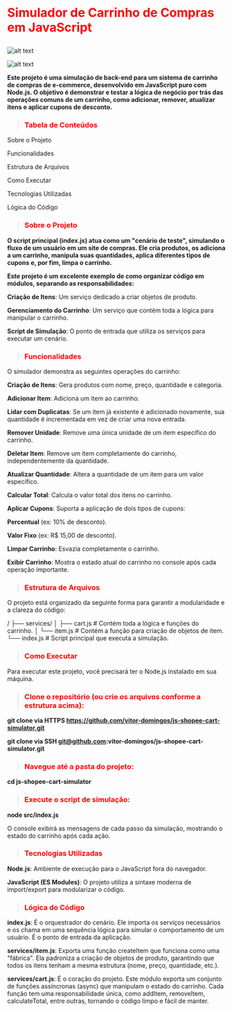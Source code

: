 
 # **<p style="color:red">Simulador de Carrinho de Compras em JavaScript</p>**

![alt text](https://img.shields.io/badge/Node.js-18.x-339933?style=for-the-badge&logo=node.js)

![alt text](https://img.shields.io/badge/JavaScript-ESM-F7DF1E?style=for-the-badge&logo=javascript)

**Este projeto é uma simulação de back-end para um sistema de carrinho de compras de e-commerce, desenvolvido em JavaScript puro com Node.js. O objetivo é demonstrar e testar a lógica de negócio por trás das operações comuns de um carrinho, como adicionar, remover, atualizar itens e aplicar cupons de desconto.**

> ### **<p style="color:red">Tabela de Conteúdos</p>**

Sobre o Projeto

Funcionalidades

Estrutura de Arquivos

Como Executar

Tecnologias Utilizadas

Lógica do Código


> ### **<p style="color:red">Sobre o Projeto</p>**

**O script principal (index.js) atua como um "cenário de teste", simulando o fluxo de um usuário em um site de compras. Ele cria produtos, os adiciona a um carrinho, manipula suas quantidades, aplica diferentes tipos de cupons e, por fim, limpa o carrinho.**

**Este projeto é um excelente exemplo de como organizar código em módulos, separando as responsabilidades:**

**Criação de Itens**: Um serviço dedicado a criar objetos de produto.

**Gerenciamento do Carrinho**: Um serviço que contém toda a lógica para manipular o carrinho.

**Script de Simulação**: O ponto de entrada que utiliza os serviços para executar um cenário.

 > ### **<p style="color:red">Funcionalidades</p>**

O simulador demonstra as seguintes operações do carrinho:

**Criação de Itens**: Gera produtos com nome, preço, quantidade e categoria.

**Adicionar Item**: Adiciona um item ao carrinho.

**Lidar com Duplicatas**: Se um item já existente é adicionado novamente, sua quantidade é incrementada em vez de criar uma nova entrada.

**Remover Unidade**: Remove uma única unidade de um item específico do carrinho.

**Deletar Item**: Remove um item completamente do carrinho, independentemente da quantidade.

**Atualizar Quantidade**: Altera a quantidade de um item para um valor específico.

**Calcular Total**: Calcula o valor total dos itens no carrinho.

**Aplicar Cupons**: Suporta a aplicação de dois tipos de cupons:

**Percentual** (ex: 10% de desconto).

**Valor Fixo** (ex: R$ 15,00 de desconto).

**Limpar Carrinho**: Esvazia completamente o carrinho.

**Exibir Carrinho**: Mostra o estado atual do carrinho no console após cada operação importante.

 > ### **<p style="color:red">Estrutura de Arquivos</p>**

O projeto está organizado da seguinte forma para garantir a modularidade e a clareza do código:

/
├── services/
│   ├── cart.js      # Contém toda a lógica e funções do carrinho.
│   └── item.js      # Contém a função para criação de objetos de item.
└── index.js         # Script principal que executa a simulação.

 > ### **<p style="color:red">Como Executar</p>**

Para executar este projeto, você precisará ter o Node.js instalado em sua máquina.

 > ### **<p style="color:red">Clone o repositório (ou crie os arquivos conforme a estrutura acima):</p>**

**git clone via HTTPS https://github.com/vitor-domingos/js-shopee-cart-simulator.git**

**git clone via SSH git@github.com:vitor-domingos/js-shopee-cart-simulator.git**

> ### **<p style="color:red">Navegue até a pasta do projeto:</p>**

**cd js-shopee-cart-simulator**

> ### **<p style="color:red">Execute o script de simulação:</p>**

**node src/index.js**

O console exibirá as mensagens de cada passo da simulação, mostrando o estado do carrinho após cada ação.

> ### **<p style="color:red">Tecnologias Utilizadas</p>**

**Node.js**: Ambiente de execução para o JavaScript fora do navegador.

**JavaScript (ES Modules)**: O projeto utiliza a sintaxe moderna de import/export para modularizar o código.

> ### **<p style="color:red">Lógica do Código</p>**

**index.js**: É o orquestrador do cenário. Ele importa os serviços necessários e os chama em uma sequência lógica para simular o comportamento de um usuário. É o ponto de entrada da aplicação.

**services/item.js**: Exporta uma função createItem que funciona como uma "fábrica". Ela padroniza a criação de objetos de produto, garantindo que todos os itens tenham a mesma estrutura (nome, preço, quantidade, etc.).

**services/cart.js**: É o coração do projeto. Este módulo exporta um conjunto de funções assíncronas (async) que manipulam o estado do carrinho. Cada função tem uma responsabilidade única, como addItem, removeItem, calculateTotal, entre outras, tornando o código limpo e fácil de manter.

